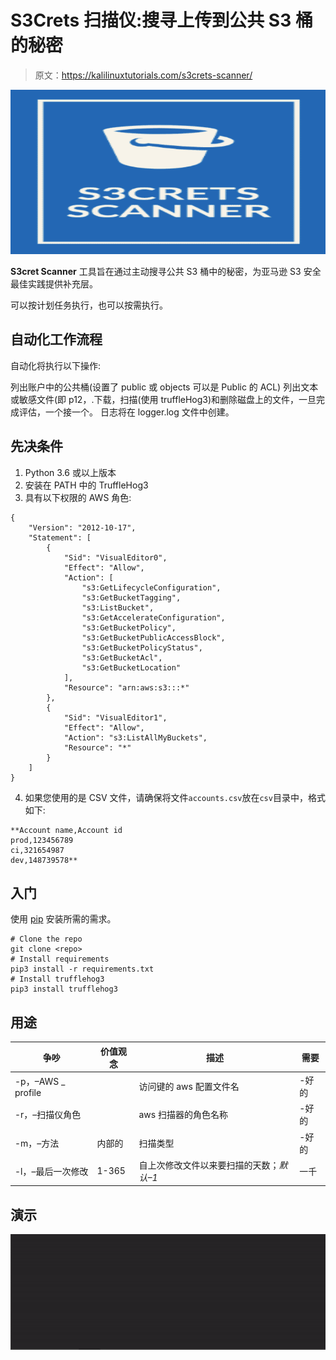 # S3Crets 扫描仪:搜寻上传到公共 S3 桶的秘密

> 原文：<https://kalilinuxtutorials.com/s3crets-scanner/>

[![](img//7aacf2131305a6e88700db7de56a9d34.png)](https://blogger.googleusercontent.com/img/b/R29vZ2xl/AVvXsEgAzrBXe8ApdzbYCkQwcgIILnnSRCGSKqE6ym-sDP35VZuO4LrUz8ZYLOJTnxDNyvvgwo_2E4jyWmAKjzETEWTagoINk30JvUIhb1U-P_FqDgonsxlr6uBUz7CSizFGwrm8-pRYoQD7aNYWH2n97-KDzQN3hgAU2h6w53jJj75Xchzalm0z2xu59L8A/s728/S3cret%20Scanner(1).png)

**S3cret Scanner** 工具旨在通过主动搜寻公共 S3 桶中的秘密，为亚马逊 S3 安全最佳实践提供补充层。

可以按计划任务执行，也可以按需执行。

## **自动化工作流程**

自动化将执行以下操作:

列出账户中的公共桶(设置了 public 或 objects 可以是 Public 的 ACL)
列出文本或敏感文件(即 p12，.下载，扫描(使用 truffleHog3)和删除磁盘上的文件，一旦完成评估，一个接一个。
日志将在 logger.log 文件中创建。

## **先决条件**

1.  Python 3.6 或以上版本
2.  安装在 PATH 中的 TruffleHog3
3.  具有以下权限的 AWS 角色:

```
{
    "Version": "2012-10-17",
    "Statement": [
        {
            "Sid": "VisualEditor0",
            "Effect": "Allow",
            "Action": [
                "s3:GetLifecycleConfiguration",
                "s3:GetBucketTagging",
                "s3:ListBucket",
                "s3:GetAccelerateConfiguration",
                "s3:GetBucketPolicy",
                "s3:GetBucketPublicAccessBlock",
                "s3:GetBucketPolicyStatus",
                "s3:GetBucketAcl",
                "s3:GetBucketLocation"
            ],
            "Resource": "arn:aws:s3:::*"
        },
        {
            "Sid": "VisualEditor1",
            "Effect": "Allow",
            "Action": "s3:ListAllMyBuckets",
            "Resource": "*"
        }
    ]
}
```

4.  如果您使用的是 CSV 文件，请确保将文件`accounts.csv`放在`csv`目录中，格式如下:

```
**Account name,Account id
prod,123456789
ci,321654987
dev,148739578**
```

## **入门**

使用 [pip](https://pip.pypa.io/en/stable/) 安装所需的需求。

```
# Clone the repo
git clone <repo>
# Install requirements
pip3 install -r requirements.txt
# Install trufflehog3
pip3 install trufflehog3
```

## **用途**

| 争吵 | 价值观念 | 描述 | 需要 |
| --- | --- | --- | --- |
| -p，–AWS _ profile |  | 访问键的 aws 配置文件名 | -好的 |
| -r，–扫描仪角色 |  | aws 扫描器的角色名称 | -好的 |
| -m，–方法 | 内部的 | 扫描类型 | -好的 |
| -l，–最后一次修改 | 1-365 | 自上次修改文件以来要扫描的天数；*默认–1* | 一千 |

## **演示**

![](img//68ac3573e2dde887c8641326a8bd3977.png)